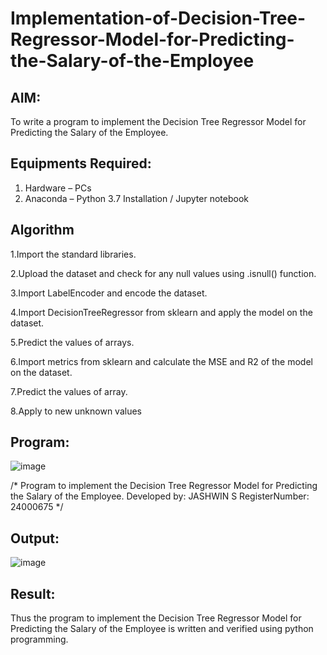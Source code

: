 # Implementation-of-Decision-Tree-Regressor-Model-for-Predicting-the-Salary-of-the-Employee

## AIM:
To write a program to implement the Decision Tree Regressor Model for Predicting the Salary of the Employee.

## Equipments Required:
1. Hardware – PCs
2. Anaconda – Python 3.7 Installation / Jupyter notebook

## Algorithm
 1.Import the standard libraries.
 
 2.Upload the dataset and check for any null values using .isnull() function.
 
 3.Import LabelEncoder and encode the dataset.
 
 4.Import DecisionTreeRegressor from sklearn and apply the model on the dataset.

 5.Predict the values of arrays.
 
 6.Import metrics from sklearn and calculate the MSE and R2 of the model on the
 dataset.
 
 7.Predict the values of array.
 
 8.Apply to new unknown values

## Program:
![image](https://github.com/user-attachments/assets/e629f634-c78b-4358-b38e-39939bfc53d0)


/*
Program to implement the Decision Tree Regressor Model for Predicting the Salary of the Employee.
Developed by: JASHWIN S
RegisterNumber: 24000675
*/


## Output:
![image](https://github.com/user-attachments/assets/9d429a81-e24a-40a7-b235-64d189e8986a)



## Result:
Thus the program to implement the Decision Tree Regressor Model for Predicting the Salary of the Employee is written and verified using python programming.
